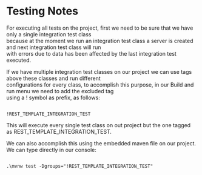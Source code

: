 # Testing Notes

For executing all tests on the project, first we need to be sure that we have only a single integration test class <br/>
because at the moment we run an integration test class a server is created and next integration test class will run <br/>
with errors due to data has been affected by the last integration test executed. <br/>

If we have multiple integration test classes on our project we can use tags above these classes and run different <br/>
configurations for every class, to accomplish this purpose, in our Build and run menu we need to add the excluded tag <br/>
using a ! symbol as prefix, as follows: <br/>

<pre><code>
!REST_TEMPLATE_INTEGRATION_TEST
</code></pre>
This will execute every single test class on out project but the one tagged as REST_TEMPLATE_INTEGRATION_TEST.

We can also accomplish this using the embedded maven file on our project. We can type directly in our console: <br/>

<pre><code>
.\mvnw test -Dgroups="!REST_TEMPLATE_INTEGRATION_TEST"
</code></pre>

